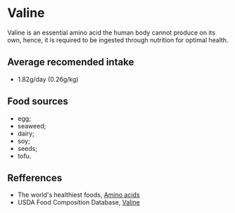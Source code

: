 # Valine

Valine is an essential amino acid the human body cannot produce on its own, hence, it is required to be ingested through nutrition for optimal health.

## Average recomended intake
- 1.82g/day (0.26g/kg)

## Food sources
- egg;
- seaweed;
- dairy;
- soy;
- seeds;
- tofu.

## Refferences
- The world's healthiest foods, [Amino acids](http://www.whfoods.com/genpage.php?tname=nutrient&dbid=129)
- USDA Food Composition Database, [Valine](https://ndb.nal.usda.gov/ndb/nutrients/report/nutrientsfrm?max=25&offset=0&totCount=0&nutrient1=510&nutrient2=&nutrient3=&subset=0&sort=c&measureby=g)